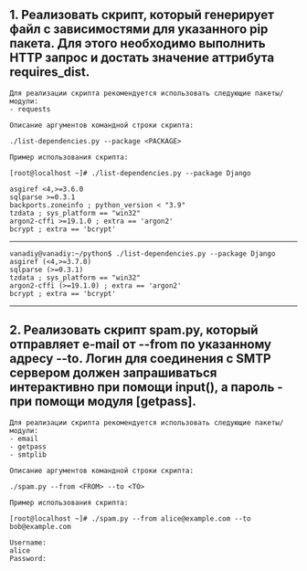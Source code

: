 ## 1. Реализовать скрипт, который генерирует файл с зависимостями для указанного pip пакета. Для этого необходимо выполнить HTTP запрос и достать значение аттрибута requires_dist.

	Для реализации скрипта рекомендуется использовать следующие пакеты/модули:
	- requests

	Описание аргументов командной строки скрипта:

	./list-dependencies.py --package <PACKAGE>

	Пример использования скрипта:

	[root@localhost ~]# ./list-dependencies.py --package Django

	asgiref <4,>=3.6.0
	sqlparse >=0.3.1
	backports.zoneinfo ; python_version < "3.9"
	tzdata ; sys_platform == "win32"
	argon2-cffi >=19.1.0 ; extra == 'argon2'
	bcrypt ; extra == 'bcrypt'
---
	vanadiy@vanadiy:~/python$ ./list-dependencies.py --package Django
	asgiref (<4,>=3.7.0)
	sqlparse (>=0.3.1)
	tzdata ; sys_platform == "win32"
	argon2-cffi (>=19.1.0) ; extra == 'argon2'
	bcrypt ; extra == 'bcrypt'
---

## 2. Реализовать скрипт spam.py, который отправляет e-mail от --from по указанному адресу --to. Логин для соединения с SMTP сервером должен запрашиваться интерактивно при помощи input(), а пароль - при помощи модуля [getpass].

	Для реализации скрипта рекомендуется использовать следующие пакеты/модули:
	- email
	- getpass
	- smtplib

	Описание аргументов командной строки скрипта:

	./spam.py --from <FROM> --to <TO>

	Пример использования скрипта:

	[root@localhost ~]# ./spam.py --from alice@example.com --to bob@example.com

	Username:
	alice
	Password:
